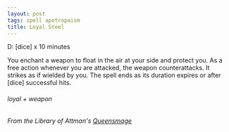 ```yaml
---
layout: post
tags: spell apotropaism
title: Loyal Steel
---
```

D:  [dice] x 10 minutes

You enchant a weapon to float in the air at your side and protect you. As a free action whenever you are attacked, the weapon counterattacks. It strikes as if wielded by you. The spell ends as its duration expires or after [dice] successful hits. 
 
###### loyal + weapon
###### *From the Library of Attman's [Queensmage](https://attnam.blogspot.com/2018/07/class-queensman-wizard.html)*

